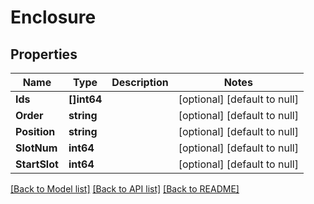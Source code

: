 # Enclosure

## Properties
Name | Type | Description | Notes
------------ | ------------- | ------------- | -------------
**Ids** | **[]int64** |  | [optional] [default to null]
**Order** | **string** |  | [optional] [default to null]
**Position** | **string** |  | [optional] [default to null]
**SlotNum** | **int64** |  | [optional] [default to null]
**StartSlot** | **int64** |  | [optional] [default to null]

[[Back to Model list]](../README.md#documentation-for-models) [[Back to API list]](../README.md#documentation-for-api-endpoints) [[Back to README]](../README.md)


